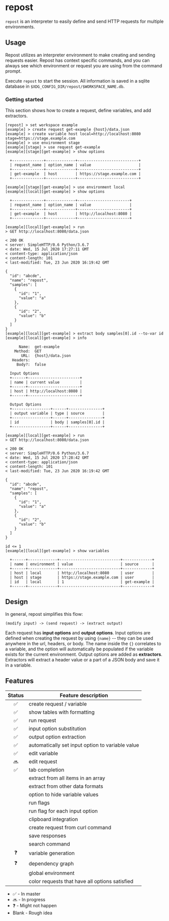 # repost
`repost` is an interpreter to easily define and send HTTP requests for multiple environments.

## Usage
Repost utilizes an interpreter environment to make creating and
sending requests easier. Repost has context specific commands, and
you can always see which environment or request you are using
from the command prompt.

Execute `repost` to start the session. All information is saved in
a sqlite database in `$XDG_CONFIG_DIR/repost/$WORKSPACE_NAME.db`.

### Getting started
This section shows how to create a request, define variables, and
add extractors.

```
[repost] > set workspace example
[example] > create request get-example {host}/data.json
[example] > create variable host local=http://localhost:8080 stage=https://stage.example.com
[example] > use environment stage
[example][stage] > use request get-example
[example][stage][get-example] > show options

  +--------------+-------------+---------------------------+
  | request_name | option_name | value                     |
  +--------------+-------------+---------------------------+
  | get-example  | host        | https://stage.example.com |
  +--------------+-------------+---------------------------+

[example][stage][get-example] > use environment local
[example][local][get-example] > show options

  +--------------+-------------+-----------------------+
  | request_name | option_name | value                 |
  +--------------+-------------+-----------------------+
  | get-example  | host        | http://localhost:8080 |
  +--------------+-------------+-----------------------+

[example][local][get-example] > run
> GET http://localhost:8080/data.json

< 200 OK
< server: SimpleHTTP/0.6 Python/3.6.7
< date: Wed, 15 Jul 2020 17:27:11 GMT
< content-type: application/json
< content-length: 101
< last-modified: Tue, 23 Jun 2020 16:19:42 GMT

{
  "id": "abcde",
  "name": "repost",
  "samples": [
    {
      "id": "1",
      "value": "a"
    },
    {
      "id": "2",
      "value": "b"
    }
  ]
}
[example][local][get-example] > extract body samples[0].id --to-var id
[example][local][get-example] > info

      Name:  get-example
    Method:  GET
       URL:  {host}/data.json
   Headers:
     Body?:  false

  Input Options
  +------+-----------------------+
  | name | current value         |
  +------+-----------------------+
  | host | http://localhost:8080 |
  +------+-----------------------+

  Output Options
  +-----------------+------+---------------+
  | output variable | type | source        |
  +-----------------+------+---------------+
  | id              | body | samples[0].id |
  +-----------------+------+---------------+

[example][local][get-example] > run
> GET http://localhost:8080/data.json

< 200 OK
< server: SimpleHTTP/0.6 Python/3.6.7
< date: Wed, 15 Jul 2020 17:28:42 GMT
< content-type: application/json
< content-length: 101
< last-modified: Tue, 23 Jun 2020 16:19:42 GMT

{
  "id": "abcde",
  "name": "repost",
  "samples": [
    {
      "id": "1",
      "value": "a"
    },
    {
      "id": "2",
      "value": "b"
    }
  ]
}

id <= 1
[example][local][get-example] > show variables

  +------+-------------+---------------------------+-------------+
  | name | environment | value                     | source      |
  +------+-------------+---------------------------+-------------+
  | host | local       | http://localhost:8080     | user        |
  | host | stage       | https://stage.example.com | user        |
  | id   | local       | 1                         | get-example |
  +------+-------------+---------------------------+-------------+

```

## Design
In general, repost simplifies this flow:
```
(modify input) -> (send request) -> (extract output)
```

Each request has **input options** and **output options**. Input
options are defined when creating the request by using `{name}` -- they
can be used anywhere in the url, headers, or body. The name inside
the `{}` correlates to a variable, and the option will automatically be
populated if the variable exists for the current environment. Output options
are added as **extractors**. Extractors will extract a header value
or a part of a JSON body and save it in a variable.


## Features

| Status             | Feature description                              |
|:------------------:|--------------------------------------------------|
| :white_check_mark: | create request / variable                        |
| :white_check_mark: | show tables with formatting                      |
| :white_check_mark: | run request                                      |
| :white_check_mark: | input option substitution                        |
| :white_check_mark: | output option extraction                         |
| :white_check_mark: | automatically set input option to variable value |
| :white_check_mark: | edit variable                                    |
| :soon:             | edit request                                     |
| :white_check_mark: | tab completion                                   |
|                    | extract from all items in an array               |
|                    | extract from other data formats                  |
|                    | option to hide variable values                   |
|                    | run flags                                        |
|                    | run flag for each input option                   |
|                    | clipboard integration                            |
|                    | create request from curl command                 |
|                    | save responses                                   |
|                    | search command                                   |
| :question:         | variable generation                              |
| :question:         | dependency graph                                 |
|                    | global environment                               |
|                    | color requests that have all options satisfied   |

* :white_check_mark: - In master
* :soon: - In progress
* :question: - Might not happen
* Blank - Rough idea
